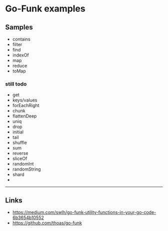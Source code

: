 
# Go-Funk examples

## Samples

* contains
* filter
* find
* indexOf
* map
* reduce
* toMap

### still todo

* get
* keys/values
* forEachRight
* chunk
* flattenDeep
* uniq
* drop
* initial
* tail
* shuffle
* sum
* reverse
* sliceOf
* randomInt
* randomString
* shard
* 

---

## Links
* https://medium.com/swlh/go-funk-utility-functions-in-your-go-code-6b3654b10552
* https://github.com/thoas/go-funk
